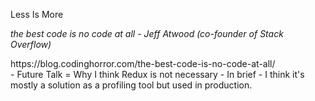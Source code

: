 <span>Less</span> <span>Is <!-- .element: class="fragment" --></span> <span>More <!-- .element: class="fragment" --></span>

_the best code is no code at all - Jeff Atwood (co-founder of Stack Overflow)_ <!-- .element: class="fragment" -->

<div> <!-- .element: class="fragment" -->
https://blog.codinghorror.com/the-best-code-is-no-code-at-all/
</div>

<div> <!-- .element: class="fragment" -->
- Future Talk = Why I think Redux is not necessary
- In brief - I think it's mostly a solution as a profiling tool but used in production.
</div>

